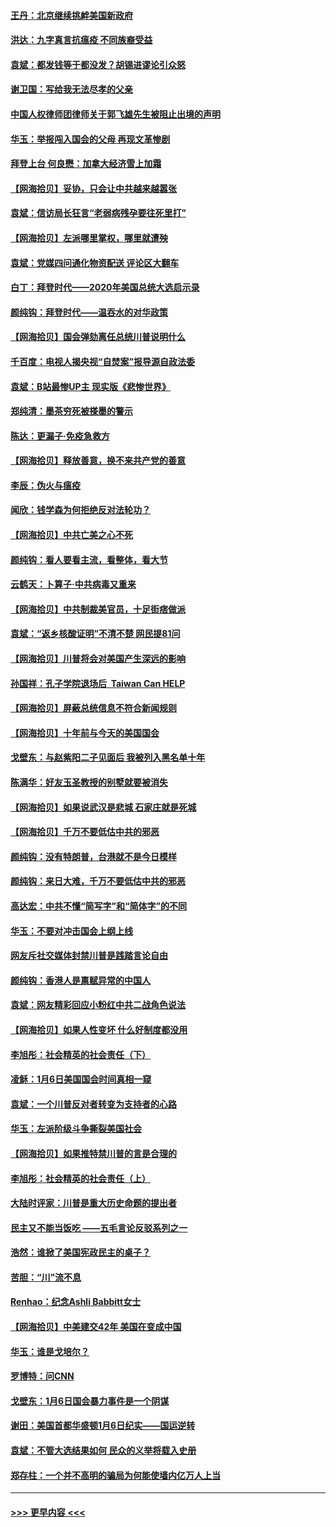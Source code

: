 #### [王丹：北京继续挑衅美国新政府](../pages/nsc993/n12722456.md?t=01310902) 
#### [洪达：九字真言抗瘟疫 不同族裔受益](../pages/nsc993/n12722448.md?t=01310902) 
#### [袁斌：都发钱等于都没发？胡锡进谬论引众怒](../pages/nsc993/n12722393.md?t=01310902) 
#### [谢卫国：写给我无法尽孝的父亲](../pages/nsc993/n12720325.md?t=01310902) 
#### [中国人权律师团律师关于郭飞雄先生被阻止出境的声明](../pages/nsc993/n12720203.md?t=01310902) 
#### [华玉：举报闯入国会的父母 再现文革惨剧](../pages/nsc993/n12719070.md?t=01310902) 
#### [拜登上台 何良懋：加拿大经济雪上加霜](../pages/nsc993/n12718943.md?t=01310902) 
#### [【网海拾贝】妥协，只会让中共越来越嚣张](../pages/nsc993/n12717392.md?t=01310902) 
#### [袁斌：信访局长狂言“老弱病残孕要往死里打”](../pages/nsc993/n12717343.md?t=01310902) 
#### [【网海拾贝】左派哪里掌权，哪里就遭殃](../pages/nsc993/n12715009.md?t=01310902) 
#### [袁斌：党媒四问通化物资配送 评论区大翻车](../pages/nsc993/n12714950.md?t=01310902) 
#### [白丁：拜登时代——2020年美国总统大选启示录](../pages/nsc993/n12714920.md?t=01310902) 
#### [颜纯钩：拜登时代——温吞水的对华政策](../pages/nsc993/n12713245.md?t=01310902) 
#### [【网海拾贝】国会弹劾离任总统川普说明什么](../pages/nsc993/n12712816.md?t=01310902) 
#### [千百度：电视人揭央视“自焚案”报导源自政法委](../pages/nsc993/n12709760.md?t=01310902) 
#### [袁斌：B站最惨UP主 现实版《悲惨世界》](../pages/nsc993/n12709686.md?t=01310902) 
#### [郑纯清：墨茶穷死被搽墨的警示](../pages/nsc993/n12709262.md?t=01310902) 
#### [陈达：更漏子·免疫急救方](../pages/nsc993/n12709244.md?t=01310902) 
#### [【网海拾贝】释放善意，换不来共产党的善意](../pages/nsc993/n12708361.md?t=01310902) 
#### [李辰：伪火与瘟疫](../pages/nsc993/n12707981.md?t=01310902) 
#### [闻欣：钱学森为何拒绝反对法轮功？](../pages/nsc993/n12707407.md?t=01310902) 
#### [【网海拾贝】中共亡美之心不死](../pages/nsc993/n12707621.md?t=01310902) 
#### [颜纯钩：看人要看主流，看整体，看大节](../pages/nsc993/n12707536.md?t=01310902) 
#### [云鹤天：卜算子‧中共病毒又重来](../pages/nsc993/n12707408.md?t=01310902) 
#### [【网海拾贝】中共制裁美官员，十足街痞做派](../pages/nsc993/n12705115.md?t=01310902) 
#### [袁斌：“返乡核酸证明”不清不楚 网民提81问](../pages/nsc993/n12704982.md?t=01310902) 
#### [【网海拾贝】川普将会对美国产生深远的影响](../pages/nsc993/n12703045.md?t=01310902) 
#### [孙国祥：孔子学院退场后  Taiwan Can HELP](../pages/nsc993/n12702430.md?t=01310902) 
#### [【网海拾贝】屏蔽总统信息不符合新闻规则](../pages/nsc993/n12699998.md?t=01310902) 
#### [【网海拾贝】十年前与今天的美国国会](../pages/nsc993/n12696993.md?t=01310902) 
#### [戈壁东：与赵紫阳二子见面后 我被列入黑名单十年](../pages/nsc993/n12696215.md?t=01310902) 
#### [陈满华：好友玉圣教授的别墅就要被消失](../pages/nsc993/n12695411.md?t=01310902) 
#### [【网海拾贝】如果说武汉是悲城 石家庄就是死城](../pages/nsc993/n12694589.md?t=01310902) 
#### [【网海拾贝】千万不要低估中共的邪恶](../pages/nsc993/n12692771.md?t=01310902) 
#### [颜纯钩：没有特朗普，台港就不是今日模样](../pages/nsc993/n12692678.md?t=01310902) 
#### [颜纯钩：来日大难，千万不要低估中共的邪恶](../pages/nsc993/n12692080.md?t=01310902) 
#### [高达宏：中共不懂“简写字”和“简体字”的不同](../pages/nsc993/n12692068.md?t=01310902) 
#### [华玉：不要对冲击国会上纲上线](../pages/nsc993/n12689948.md?t=01310902) 
#### [网友斥社交媒体封禁川普是践踏言论自由](../pages/nsc993/n12687482.md?t=01310902) 
#### [颜纯钩：香港人是禀赋异常的中国人](../pages/nsc993/n12685142.md?t=01310902) 
#### [袁斌：网友精彩回应小粉红中共二战角色说法](../pages/nsc993/n12684994.md?t=01310902) 
#### [【网海拾贝】如果人性变坏 什么好制度都没用](../pages/nsc993/n12683000.md?t=01310902) 
#### [李旭彤：社会精英的社会责任（下）](../pages/nsc993/n12680604.md?t=01310902) 
#### [凌稣：1月6日美国国会时间真相一窥](../pages/nsc993/n12682780.md?t=01310902) 
#### [袁斌：一个川普反对者转变为支持者的心路](../pages/nsc993/n12682700.md?t=01310902) 
#### [华玉：左派阶级斗争撕裂美国社会](../pages/nsc993/n12681226.md?t=01310902) 
#### [【网海拾贝】如果推特禁川普的言是合理的](../pages/nsc993/n12681232.md?t=01310902) 
#### [李旭彤：社会精英的社会责任（上）](../pages/nsc993/n12680501.md?t=01310902) 
#### [大陆时评家：川普是重大历史命题的提出者](../pages/nsc993/n12679904.md?t=01310902) 
#### [民主又不能当饭吃 ——五毛言论反驳系列之一](../pages/nsc993/n12679877.md?t=01310902) 
#### [浩然：谁掀了美国宪政民主的桌子？](../pages/nsc993/n12679850.md?t=01310902) 
#### [苦胆：“川”流不息](../pages/nsc993/n12678388.md?t=01310902) 
#### [Renhao：纪念Ashli Babbitt女士](../pages/nsc993/n12678359.md?t=01310902) 
#### [【网海拾贝】中美建交42年 美国在变成中国](../pages/nsc993/n12678324.md?t=01310902) 
#### [华玉：谁是戈培尔？](../pages/nsc993/n12677515.md?t=01310902) 
#### [罗博特：问CNN](../pages/nsc993/n12677172.md?t=01310902) 
#### [戈壁东：1月6日国会暴力事件是一个阴谋](../pages/nsc993/n12674639.md?t=01310902) 
#### [谢田：美国首都华盛顿1月6日纪实——国运逆转](../pages/nsc993/n12673190.md?t=01310902) 
#### [袁斌：不管大选结果如何 民众的义举将载入史册](../pages/nsc993/n12672787.md?t=01310902) 
#### [郑存柱：一个并不高明的骗局为何能使墙内亿万人上当](../pages/nsc993/n12671449.md?t=01310902) 

----
#### [ >>> 更早内容 <<< ](../indexes/nsc993-earlier.md)
